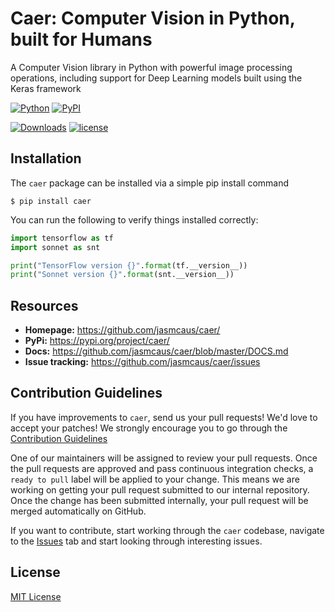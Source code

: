 # Caer: Computer Vision in Python, built for Humans
A Computer Vision library in Python with powerful image processing operations, including support for Deep Learning models built using the Keras framework

[![Python](https://img.shields.io/pypi/pyversions/caer.svg?style=plastic)](https://pypi.org/project/caer/)
[![PyPI](https://badge.fury.io/py/caer.svg)](https://pypi.org/project/caer/)

[![Downloads](https://pepy.tech/badge/caer)](https://pepy.tech/project/caer)
[![license](https://img.shields.io/github/license/mashape/apistatus.svg?maxAge=2592000)](https://github.com/jasmcaus/caer/blob/master/LICENSE)

## Installation
The `caer` package can be installed via a simple pip install command 

```shell
$ pip install caer
```

You can run the following to verify things installed correctly:

```python
import tensorflow as tf
import sonnet as snt

print("TensorFlow version {}".format(tf.__version__))
print("Sonnet version {}".format(snt.__version__))
```

## Resources

- **Homepage:** <https://github.com/jasmcaus/caer/>
- **PyPi:** <https://pypi.org/project/caer/>
- **Docs:** <https://github.com/jasmcaus/caer/blob/master/DOCS.md>
- **Issue tracking:** <https://github.com/jasmcaus/caer/issues>

## Contribution Guidelines

If you have improvements to `caer`, send us your pull requests! We'd love to accept your patches! We strongly encourage you to go through the [Contribution Guidelines](CONTRIBUTING.md)

One of our maintainers will be assigned to review your pull requests. Once the pull requests are approved and pass continuous integration checks, a `ready to pull` label will be applied to your change. This means we are working on getting your pull request submitted to our internal repository. Once the change has been submitted internally, your pull request will be merged automatically on GitHub.

If you want to contribute, start working through the `caer` codebase, navigate to the
[Issues](https://github.com/jasmcaus/caer/issues) tab and start looking through interesting issues. 

## License

[MIT License](https://github.com/jasmcaus/caer/blob/master/LICENSE)
